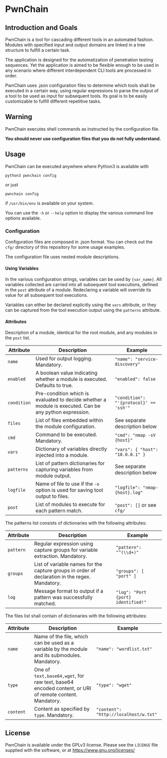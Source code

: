 # PwnChain

## Introduction and Goals

PwnChain is a tool for cascading different tools in an automated fashion. Modules with specified input and output domains are linked in a tree structure to fulfill a certain task.

The application is designed for the automatization of penetration testing sequences. Yet the application is aimed to be flexible enough to be used in any scenario where different interdependent CLI tools are processed in order.

PwnChain uses .json configuration files to determine which tools shall be executed in a certain way, using regular expressions to parse the output of a tool to be used as input for subsequent tools. Its goal is to be easily customizable to fulfill different repetitive tasks.

## Warning

PwnChain executes shell commands as instructed by the configuration file. 

**You should never use configuration files that you do not fully understand.**

## Usage

PwnChain can be executed anywhere where Python3 is available with 

```
python3 pwnchain config
```

or just 

```
pwnchain config
``` 

if `/usr/bin/env` is available on your system.

You can use the `-h` or `--help` option to display the various command line options available.

### Configuration

Configuration files are composed in .json format. You can check out the `cfg/` directory of this repository for some usage examples.

The configuration file uses nested module descriptions.

#### Using Variables

In the various configuration strings, variables can be used by `{var_name}`. All variables collected are carried into all subsequent tool executions, defined in the `post` attribute of a module. Redeclaring a variable will override its value for all subsequent tool executions.

Variables can either be declared explicitly using the `vars` attribute, or they can be captured from the tool execution output using the `patterns` attribute.

#### Attributes

Description of a module, identical for the root module, and any modules in the `post` list.

| Attribute   | Description                                                                                            | Example                                |
| ----------- | ------------------------------------------------------------------------------------------------------ | -------------------------------------- |
| `name`      | Used for output logging. Mandatory.                                                                    | `"name": "service-discovery"`          |
| `enabled`   | A boolean value indicating whether a module is executed. Defaults to true.                             | `"enabled": false`                     |
| `condition` | Pre-condition which is evaluated to decide whether a module is executed. Can be any python expression. | `"condition": "'{protocol}' == 'ssh'"` |
| `files`     | List of files embedded within the module configuration.                                                | See separate description below         |
| `cmd`       | Command to be executed. Mandatory.                                                                     | `"cmd": "nmap -sV {host}"`             |
| `vars`      | Dictionary of variables directly injected into a module.                                               | `"vars": { "host": "10.0.0.1" }`       |
| `patterns`  | List of pattern dictionaries for capturing variables from module output.                               | See separate description below         |
| `logfile`   | Name of file to use if the `-o` option is used for saving tool output to files.                        | `"logfile": "nmap-{host}.log"`         |
| `post`      | List of modules to execute for each pattern match.                                                     | `"post": []` or see `cfg/`             |

The patterns list consists of dictionaries with the following attributes:

| Attribute   | Description                                                                                            | Example                                |
| ----------- | ------------------------------------------------------------------------------------------------------ | -------------------------------------- |
| `pattern`   | Regular expression using capture groups for variable extraction. Mandatory.                            | `"pattern": "^(\\d+)"`                 |
| `groups`    | List of variable names for the capture groups in order of declaration in the regex. Mandatory.         | `"groups": [ "port" ]`                 |
| `log`       | Message format to output if a pattern was successfully matched.                                        | `"log": "Port {port} identified!"`     |

The files list shall contain of dictionaries with the following attributes:

| Attribute   | Description                                                                                            | Example                                |
| ----------- | ------------------------------------------------------------------------------------------------------ | -------------------------------------- |
| `name`      | Name of the file, which can be used as a variable by the module and its submodules. Mandatory.         | `"name": "wordlist.txt"`               |
| `type`      | One of `text,base64,wget`, for raw text, base64 encoded content, or URI of remote content. Mandatory.  | `"type": "wget"`                       |
| `content`   | Content as specified by `type`. Mandatory.                                                             | `"content": "http://localhost/w.txt"`  |

## License

PwnChain is available under the GPLv3 license. Please see the `LICENSE` file supplied with the software, or at https://www.gnu.org/licenses/